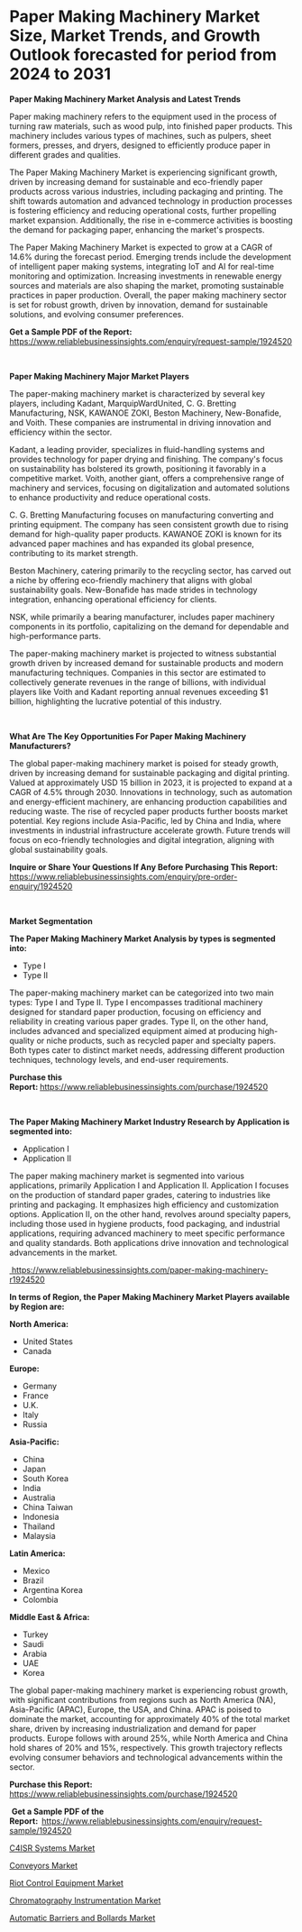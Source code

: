 <p><h1>Paper Making Machinery Market Size, Market Trends, and Growth Outlook forecasted for period from 2024 to 2031</h1></p><p><strong>Paper Making Machinery Market Analysis and Latest Trends</strong></p>
<p><p>Paper making machinery refers to the equipment used in the process of turning raw materials, such as wood pulp, into finished paper products. This machinery includes various types of machines, such as pulpers, sheet formers, presses, and dryers, designed to efficiently produce paper in different grades and qualities.</p><p>The Paper Making Machinery Market is experiencing significant growth, driven by increasing demand for sustainable and eco-friendly paper products across various industries, including packaging and printing. The shift towards automation and advanced technology in production processes is fostering efficiency and reducing operational costs, further propelling market expansion. Additionally, the rise in e-commerce activities is boosting the demand for packaging paper, enhancing the market's prospects.</p><p>The Paper Making Machinery Market is expected to grow at a CAGR of 14.6% during the forecast period. Emerging trends include the development of intelligent paper making systems, integrating IoT and AI for real-time monitoring and optimization. Increasing investments in renewable energy sources and materials are also shaping the market, promoting sustainable practices in paper production. Overall, the paper making machinery sector is set for robust growth, driven by innovation, demand for sustainable solutions, and evolving consumer preferences.</p></p>
<p><strong>Get a Sample PDF of the Report:&nbsp;</strong> <a href="https://www.reliablebusinessinsights.com/enquiry/request-sample/1924520?utm_campaign=1737&utm_medium=2&utm_source=Github&utm_content=ia&utm_term=24102024&utm_id=paper-making-machinery">https://www.reliablebusinessinsights.com/enquiry/request-sample/1924520</a></p>
<p>&nbsp;</p>
<p><strong>Paper Making Machinery Major Market Players</strong></p>
<p><p>The paper-making machinery market is characterized by several key players, including Kadant, MarquipWardUnited, C. G. Bretting Manufacturing, NSK, KAWANOE ZOKI, Beston Machinery, New-Bonafide, and Voith. These companies are instrumental in driving innovation and efficiency within the sector.</p><p>Kadant, a leading provider, specializes in fluid-handling systems and provides technology for paper drying and finishing. The company's focus on sustainability has bolstered its growth, positioning it favorably in a competitive market. Voith, another giant, offers a comprehensive range of machinery and services, focusing on digitalization and automated solutions to enhance productivity and reduce operational costs.</p><p>C. G. Bretting Manufacturing focuses on manufacturing converting and printing equipment. The company has seen consistent growth due to rising demand for high-quality paper products. KAWANOE ZOKI is known for its advanced paper machines and has expanded its global presence, contributing to its market strength.</p><p>Beston Machinery, catering primarily to the recycling sector, has carved out a niche by offering eco-friendly machinery that aligns with global sustainability goals. New-Bonafide has made strides in technology integration, enhancing operational efficiency for clients.</p><p>NSK, while primarily a bearing manufacturer, includes paper machinery components in its portfolio, capitalizing on the demand for dependable and high-performance parts.</p><p>The paper-making machinery market is projected to witness substantial growth driven by increased demand for sustainable products and modern manufacturing techniques. Companies in this sector are estimated to collectively generate revenues in the range of billions, with individual players like Voith and Kadant reporting annual revenues exceeding $1 billion, highlighting the lucrative potential of this industry. </p></p>
<p>&nbsp;</p>
<p><strong>What Are The Key Opportunities For Paper Making Machinery Manufacturers?</strong></p>
<p><p>The global paper-making machinery market is poised for steady growth, driven by increasing demand for sustainable packaging and digital printing. Valued at approximately USD 15 billion in 2023, it is projected to expand at a CAGR of 4.5% through 2030. Innovations in technology, such as automation and energy-efficient machinery, are enhancing production capabilities and reducing waste. The rise of recycled paper products further boosts market potential. Key regions include Asia-Pacific, led by China and India, where investments in industrial infrastructure accelerate growth. Future trends will focus on eco-friendly technologies and digital integration, aligning with global sustainability goals.</p></p>
<p><strong>Inquire or Share Your Questions If Any Before Purchasing This Report:</strong> <a href="https://www.reliablebusinessinsights.com/enquiry/pre-order-enquiry/1924520?utm_campaign=1737&utm_medium=2&utm_source=Github&utm_content=ia&utm_term=24102024&utm_id=paper-making-machinery">https://www.reliablebusinessinsights.com/enquiry/pre-order-enquiry/1924520</a></p>
<p>&nbsp;</p>
<p><strong>Market Segmentation</strong></p>
<p><strong>The Paper Making Machinery Market Analysis by types is segmented into:</strong></p>
<p><ul><li>Type I</li><li>Type II</li></ul></p>
<p><p>The paper-making machinery market can be categorized into two main types: Type I and Type II. Type I encompasses traditional machinery designed for standard paper production, focusing on efficiency and reliability in creating various paper grades. Type II, on the other hand, includes advanced and specialized equipment aimed at producing high-quality or niche products, such as recycled paper and specialty papers. Both types cater to distinct market needs, addressing different production techniques, technology levels, and end-user requirements.</p></p>
<p><strong>Purchase this Report:&nbsp;</strong><a href="https://www.reliablebusinessinsights.com/purchase/1924520?utm_campaign=1737&utm_medium=2&utm_source=Github&utm_content=ia&utm_term=24102024&utm_id=paper-making-machinery">https://www.reliablebusinessinsights.com/purchase/1924520</a></p>
<p>&nbsp;</p>
<p><strong>The Paper Making Machinery Market Industry Research by Application is segmented into:</strong></p>
<p><ul><li>Application I</li><li>Application II</li></ul></p>
<p><p>The paper making machinery market is segmented into various applications, primarily Application I and Application II. Application I focuses on the production of standard paper grades, catering to industries like printing and packaging. It emphasizes high efficiency and customization options. Application II, on the other hand, revolves around specialty papers, including those used in hygiene products, food packaging, and industrial applications, requiring advanced machinery to meet specific performance and quality standards. Both applications drive innovation and technological advancements in the market.</p></p>
<p><a href="https://www.reliablebusinessinsights.com/paper-making-machinery-r1924520?utm_campaign=1737&utm_medium=2&utm_source=Github&utm_content=ia&utm_term=24102024&utm_id=paper-making-machinery">&nbsp;https://www.reliablebusinessinsights.com/paper-making-machinery-r1924520</a></p>
<p><strong>In terms of Region, the Paper Making Machinery Market Players available by Region are:</strong></p>
<p>
    <p> <strong> North America: </strong>
        <ul>
            <li>United States</li>
            <li>Canada</li>
        </ul>
        </p> 
    <p> <strong> Europe: </strong>
        <ul>
            <li>Germany</li>
            <li>France</li>
            <li>U.K.</li>
            <li>Italy</li>
            <li>Russia</li>
        </ul>
        </p> 
    <p> <strong> Asia-Pacific: </strong>
        <ul>
            <li>China</li>
            <li>Japan</li>
            <li>South Korea</li>
            <li>India</li>
            <li>Australia</li>
            <li>China Taiwan</li>
            <li>Indonesia</li>
            <li>Thailand</li>
            <li>Malaysia</li>
        </ul>
        </p> 
    <p> <strong> Latin America: </strong>
        <ul>
            <li>Mexico</li>
            <li>Brazil</li>
            <li>Argentina Korea</li>
            <li>Colombia</li>
        </ul>
        </p> 
    <p> <strong> Middle East & Africa: </strong>
        <ul>
            <li>Turkey</li>
            <li>Saudi</li>
            <li>Arabia</li>
            <li>UAE</li>
            <li>Korea</li>
        </ul>
    </p>
    </p>
<p><p>The global paper-making machinery market is experiencing robust growth, with significant contributions from regions such as North America (NA), Asia-Pacific (APAC), Europe, the USA, and China. APAC is poised to dominate the market, accounting for approximately 40% of the total market share, driven by increasing industrialization and demand for paper products. Europe follows with around 25%, while North America and China hold shares of 20% and 15%, respectively. This growth trajectory reflects evolving consumer behaviors and technological advancements within the sector.</p></p>
<p><strong>Purchase this Report: </strong><a href="https://www.reliablebusinessinsights.com/purchase/1924520?utm_campaign=1737&utm_medium=2&utm_source=Github&utm_content=ia&utm_term=24102024&utm_id=paper-making-machinery">https://www.reliablebusinessinsights.com/purchase/1924520</a></p>
<p>&nbsp;<strong>Get a Sample PDF of the Report:&nbsp;&nbsp;</strong><a href="https://www.reliablebusinessinsights.com/enquiry/request-sample/1924520?utm_campaign=1737&utm_medium=2&utm_source=Github&utm_content=ia&utm_term=24102024&utm_id=paper-making-machinery">https://www.reliablebusinessinsights.com/enquiry/request-sample/1924520</a></p>
<p><strong></strong></p>
<p><p><a href="https://www.linkedin.com/pulse/c4isr-systems-market-outlook-current-assessment-future-projections-f5fdf?utm_campaign=1737&utm_medium=2&utm_source=Github&utm_content=ia&utm_term=24102024&utm_id=paper-making-machinery">C4ISR Systems Market</a></p><p><a href="https://www.linkedin.com/pulse/conveyors-market-industry-trends-forecast-period-from-2024-2031-w7che?utm_campaign=1737&utm_medium=2&utm_source=Github&utm_content=ia&utm_term=24102024&utm_id=paper-making-machinery">Conveyors Market</a></p><p><a href="https://www.linkedin.com/pulse/riot-control-equipment-market-trends-growth-outlook-2024-2031-xsvif?utm_campaign=1737&utm_medium=2&utm_source=Github&utm_content=ia&utm_term=24102024&utm_id=paper-making-machinery">Riot Control Equipment Market</a></p><p><a href="https://www.linkedin.com/pulse/chromatography-instrumentation-market-consolidation-impact-structure-jftof?utm_campaign=1737&utm_medium=2&utm_source=Github&utm_content=ia&utm_term=24102024&utm_id=paper-making-machinery">Chromatography Instrumentation Market</a></p><p><a href="https://www.linkedin.com/pulse/automatic-barriers-bollards-market-segmentation-applications-t2aye?utm_campaign=1737&utm_medium=2&utm_source=Github&utm_content=ia&utm_term=24102024&utm_id=paper-making-machinery">Automatic Barriers and Bollards Market</a></p></p>